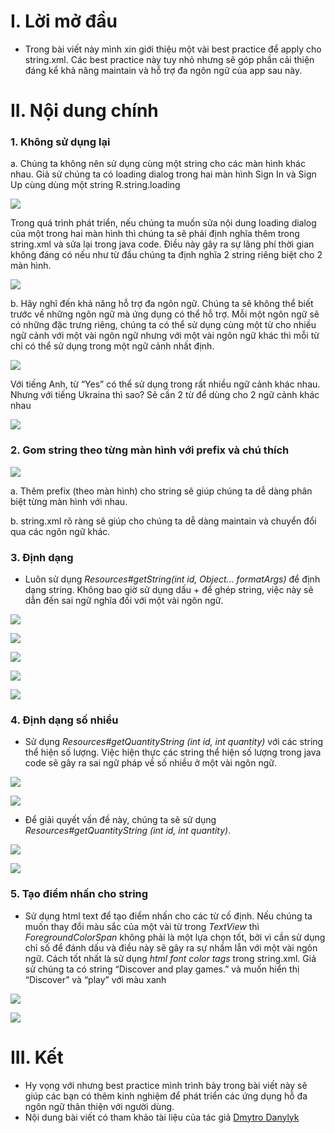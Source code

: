 # I. Lời mở đầu
* Trong bài viết này mình xin giới thiệu một vài best practice để apply cho string.xml. Các best practice này tuy nhỏ nhưng sẽ góp phần cải thiện đáng kể khả năng maintain và hỗ trợ đa ngôn ngữ của app sau này.
# II. Nội dung chính
### 1. Không sử dụng lại
a. Chúng ta không nên sử dụng cùng một string cho các màn hình khác nhau. Giả sử chúng ta có loading dialog trong hai màn hình Sign In và Sign Up cùng dùng một string R.string.loading

![](https://images.viblo.asia/5e2f0ead-3129-44c2-b9ec-d18d50ab76aa.jpg)

Trong quá trình phát triển, nếu chúng ta muốn sửa nội dung loading dialog của một trong hai màn hình thì chúng ta sẽ phải định nghĩa thêm trong string.xml và sửa lại trong java code. Điều này gây ra sự lãng phí thời gian không đáng có nếu như từ đầu chúng ta định nghĩa 2 string riêng biệt cho 2 màn hình.

![](https://images.viblo.asia/93e7f2eb-a8e8-4750-8d1e-b2b7c39350e0.jpg)

b. Hãy nghĩ đến khả năng hỗ trợ đa ngôn ngữ. Chúng ta sẽ không thể biết trước về những ngôn ngữ mà ứng dụng có thể hỗ trợ. Mỗi một ngôn ngữ sẽ có những đặc trưng riêng, chúng ta có thể sử dụng cùng một từ cho nhiều ngữ cảnh với một vài ngôn ngữ nhưng với một vài ngôn ngữ khác thì mỗi từ chỉ có thể sử dụng trong một ngữ cảnh nhất định.

![](https://images.viblo.asia/3b456321-b7b5-4e24-9d01-b9140ca82011.jpg)

Với tiếng Anh, từ “Yes” có thể sử dụng trong rất nhiều ngữ cảnh khác nhau. Nhưng với tiếng Ukraina thì sao? Sẽ cần 2 từ để dùng cho 2 ngữ cảnh khác nhau

![](https://images.viblo.asia/aa3f4191-c086-493c-ac22-07c7bd0cc767.jpg)

### 2. Gom string theo từng màn hình với prefix và chú thích
![](https://images.viblo.asia/400760d5-3172-4ec2-89fb-0dfd22bc02e9.png)

a. Thêm prefix (theo màn hình) cho string sẽ giúp chúng ta dễ dàng phân biệt từng màn hình với nhau.

b. string.xml rõ ràng sẽ giúp cho chúng ta dễ dàng maintain và chuyển đổi qua các ngôn ngữ khác.

### 3. Định dạng
* Luôn sử dụng *Resources#getString(int id, Object... formatArgs)* để định dạng string. Không bao giờ sử dụng dấu + để ghép string, việc này sẽ dẫn đến sai ngữ nghĩa đối với một vài ngôn ngữ.

![](https://images.viblo.asia/f3dec9c2-04b6-45ae-8cfb-fca811c24343.png)

![](https://images.viblo.asia/78e75c2e-eb19-4165-8fe2-6a702fe7c9ed.png)

![](https://images.viblo.asia/64e7d8d3-6fac-4737-a74a-e36724657746.png)

![](https://images.viblo.asia/ffdeb82d-db24-4474-8689-f5a6b5d2dc01.png)

![](https://images.viblo.asia/fa7c92ed-f25a-460d-9d66-3c2625d523d5.png)

### 4. Định dạng số nhiều
* Sử dụng *Resources#getQuantityString (int id, int quantity)* với các string thể hiện số lượng. Việc hiện thực các string thể hiện số lượng trong java code sẽ gây ra sai ngữ pháp về số nhiều ở một vài ngôn ngữ.

![](https://images.viblo.asia/64d2ddb8-73fc-4364-b6b1-d32306e0ecde.png)

![](https://images.viblo.asia/bec3a644-86d9-4812-a94e-e4f4755bf10e.png)

* Để giải quyết vấn đề này, chúng ta sẽ sử dụng *Resources#getQuantityString (int id, int quantity)*.

![](https://images.viblo.asia/63367936-4f7f-417f-8dbf-bb82ff01b617.png)

![](https://images.viblo.asia/69074315-3b1b-4fd0-acdb-b5eb97575316.png)

### 5. Tạo điểm nhấn cho string
* Sử dụng html text để tạo điểm nhấn cho các từ cố định. Nếu chúng ta muốn thay đổi màu sắc của một vài từ trong *TextView* thì *ForegroundColorSpan* không phải là một lựa chọn tốt, bởi vì cần sử dụng chỉ số để đánh dấu và điều này sẽ gây ra sự nhầm lẫn với một vài ngôn ngữ. Cách tốt nhất là sử dụng *html font color tags* trong string.xml. Giả sử chúng ta có string “Discover and play games.” và muốn hiển thị “Discover” và “play” với màu xanh

![](https://images.viblo.asia/58e9a97a-7ae9-4af3-a44b-d135865a7ebe.png)

![](https://images.viblo.asia/ede5c86f-4c73-4d35-9adf-01c54484a567.png)

# III. Kết
* Hy vọng với nhưng best practice mình trình bày trong bài viết này sẽ giúp các bạn có thêm kinh nghiệm để phát triển các ứng dụng hỗ đa ngôn ngữ thân thiện với người dùng.
* Nội dung bài viết có tham khảo tài liệu của tác giả [Dmytro Danylyk](https://medium.com/@dmytrodanylyk)